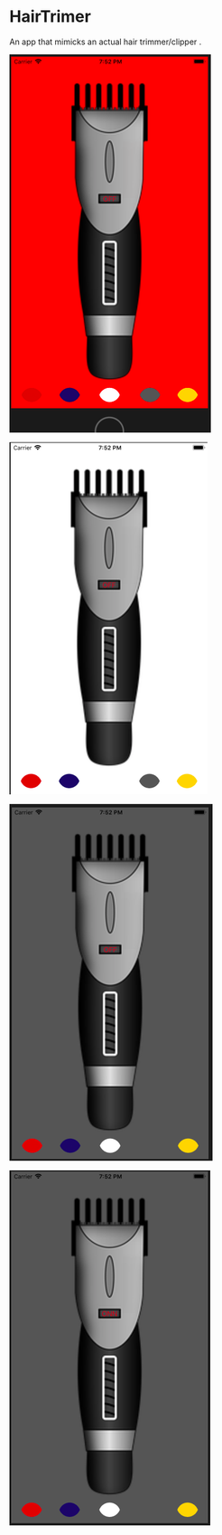 # HairTrimer
An app that mimicks an actual hair trimmer/clipper . 


![Alt text](/images/trims1.png?raw=true "Optional Title")

![Alt text](/images/trims2.png?raw=true "Optional Title")


![Alt text](/images/trims3.png?raw=true "Optional Title")

![Alt text](/images/trims4.png?raw=true "Optional Title")



